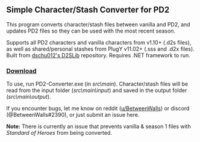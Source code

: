 ## Simple Character/Stash Converter for PD2
This program converts character/stash files between vanilla and PD2, and updates PD2 files so they can be used with the most recent season.

Supports all PD2 characters and vanilla characters from v1.10+ (.d2s files), as well as shared/personal stashes from PlugY v11.02+ (.sss and .d2x files). Built from [dschu012's D2SLib](https://github.com/dschu012/D2SLib) repository. Requires .NET framework to run.

### [Download](https://github.com/BetweenWalls/PD2-Converter/archive/main.zip)

To use, run PD2-Converter.exe (in *src\main*). Character/stash files will be read from the input folder (*src\main\input*) and saved in the output folder (*src\main\output*).

If you encounter bugs, let me know on reddit ([u/BetweenWalls](https://www.reddit.com/message/compose/?to=BetweenWalls)) or discord (@BetweenWalls#2390), or just submit an issue here.

**Note:** There is currently an issue that prevents vanilla & season 1 files with *Standard of Heroes* from being converted.
